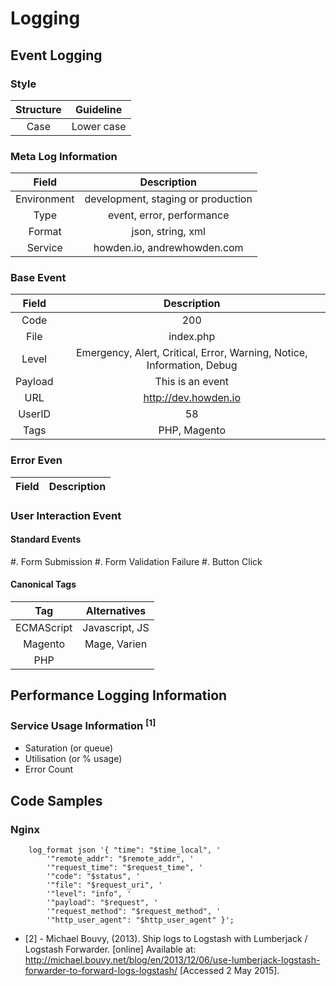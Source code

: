 # Logging

## Event Logging
### Style
| Structure | Guideline      |
|:---------:|:--------------:|
| Case      | Lower case     |

### Meta Log Information
| Field       | Description                          |
|:-----------:|:------------------------------------:|
| Environment | development, staging or production   |
| Type        | event, error, performance            |
| Format      | json, string, xml                    |
| Service     | howden.io, andrewhowden.com          |

### Base Event
| Field       | Description                                                            |
|:-----------:|:----------------------------------------------------------------------:|
| Code        | 200                                                                    |
| File        | index.php                                                              |
| Level       | Emergency, Alert, Critical, Error, Warning, Notice, Information, Debug |
| Payload     | This is an event                                                       |
| URL         | http://dev.howden.io                                                   |
| UserID      | 58                                                                     |
| Tags        | PHP, Magento                                                           |

### Error Even
| Field       | Description                                                              |
|:-----------:|:------------------------------------------------------------------------:|

### User Interaction Event

#### Standard Events
#. Form Submission
#. Form Validation Failure
#. Button Click

#### Canonical Tags
| Tag        | Alternatives   |
|:----------:|:--------------:|
| ECMAScript | Javascript, JS |
| Magento    | Mage, Varien   |
| PHP        |                |

## Performance Logging Information

### Service Usage Information <sup>[1]</sup>
 - Saturation (or queue)
 - Utilisation (or % usage)
 - Error Count

## Code Samples
 
### Nginx
``` 
    log_format json '{ "time": "$time_local", '
        '"remote_addr": "$remote_addr", '
        '"request_time": "$request_time", '
        '"code": "$status", '
        '"file": "$request_uri", '
        '"level": "info", '
        '"payload": "$request", '
        '"request_method": "$request_method", '
        '"http_user_agent": "$http_user_agent" }';
```

- [2] - Michael Bouvy, (2013). Ship logs to Logstash with Lumberjack / Logstash Forwarder. [online] Available at: http://michael.bouvy.net/blog/en/2013/12/06/use-lumberjack-logstash-forwarder-to-forward-logs-logstash/ [Accessed 2 May 2015].
